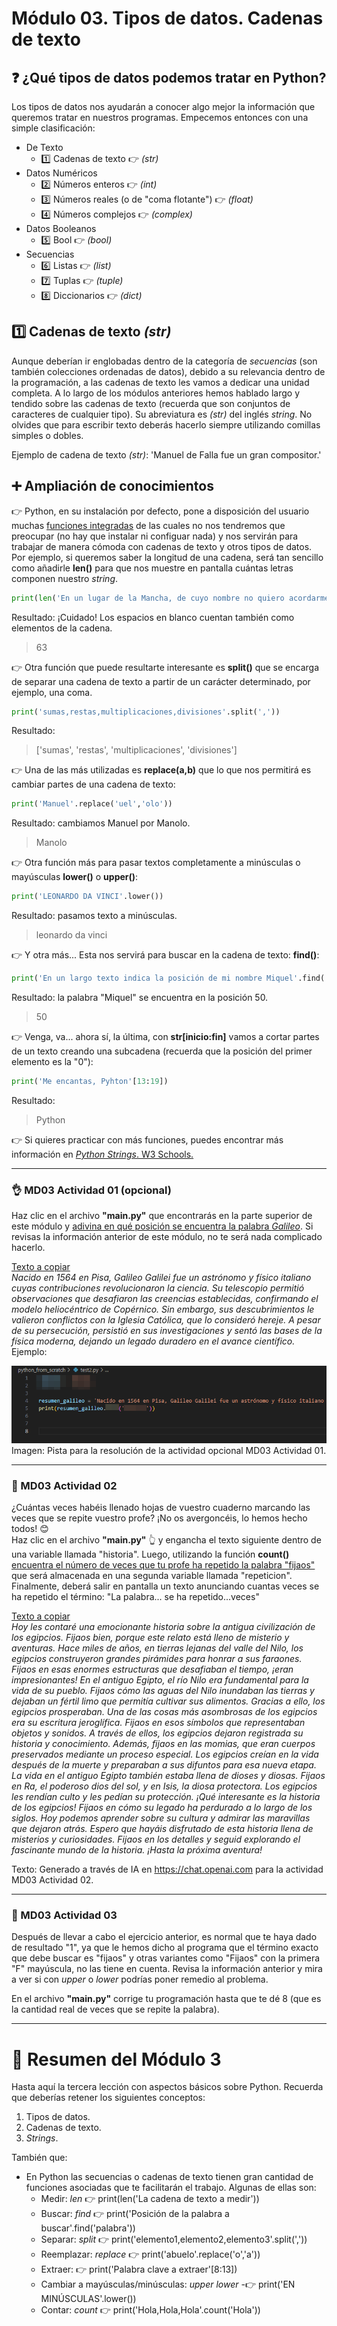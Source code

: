# Módulo 03. Tipos de datos. Cadenas de texto

## ❓ ¿Qué tipos de datos podemos tratar en Python?
Los tipos de datos nos ayudarán a conocer algo mejor la información que queremos tratar en nuestros programas. Empecemos entonces con una simple clasificación:
  * De Texto
    * 1️⃣ Cadenas de texto 👉 _(str)_
  * Datos Numéricos
    * 2️⃣ Números enteros 👉 _(int)_
    * 3️⃣ Números reales (o de "coma flotante") 👉 _(float)_
    * 4️⃣ Números complejos 👉 _(complex)_
  * Datos Booleanos 
    * 5️⃣ Bool 👉 _(bool)_
  * Secuencias
    * 6️⃣ Listas 👉 _(list)_
    * 7️⃣ Tuplas 👉 _(tuple)_
    * 8️⃣ Diccionarios 👉 _(dict)_
  
## 1️⃣ Cadenas de texto _(str)_
Aunque deberían ir englobadas dentro de la categoría de _secuencias_ (son también colecciones ordenadas de datos), debido a su relevancia dentro de la programación, a las cadenas de texto les vamos a dedicar una unidad completa. 
A lo largo de los módulos anteriores hemos hablado largo y tendido sobre las cadenas de texto (recuerda que son conjuntos de caracteres de cualquier tipo). Su abreviatura es _(str)_ del inglés _string_. No olvides que para escribir texto deberás hacerlo siempre utilizando comillas simples o dobles.  

Ejemplo de cadena de texto _(str)_: 'Manuel de Falla fue un gran compositor.'  

## ➕ Ampliación de conocimientos  
👉 Python, en su instalación por defecto, pone a disposición del usuario muchas [funciones integradas](https://www-w3schools-com.translate.goog/python/python_ref_functions.asp?_x_tr_sl=auto&_x_tr_tl=es&_x_tr_hl=es) de las cuales no nos tendremos que preocupar (no hay que instalar ni configuar nada) y nos servirán para trabajar de manera cómoda con cadenas de texto y otros tipos de datos. Por ejemplo, si queremos saber la longitud de una cadena, será tan sencillo como añadirle __len()__ para que nos muestre en pantalla cuántas letras componen nuestro _string_.

````Python
print(len('En un lugar de la Mancha, de cuyo nombre no quiero acordarme...'))
````
Resultado: ¡Cuidado! Los espacios en blanco cuentan también como elementos de la cadena.
> 63

👉 Otra función que puede resultarte interesante es __split()__ que se encarga de separar una cadena de texto a partir de un carácter determinado, por ejemplo, una coma.

````Python
print('sumas,restas,multiplicaciones,divisiones'.split(','))
````
Resultado: 
> ['sumas', 'restas', 'multiplicaciones', 'divisiones']

👉 Una de las más utilizadas es __replace(a,b)__ que lo que nos permitirá es cambiar partes de una cadena de texto:
````Python
print('Manuel'.replace('uel','olo'))
````
Resultado: cambiamos Manuel por Manolo.
> Manolo  

👉 Otra función más para pasar textos completamente a minúsculas o mayúsculas __lower()__ o __upper()__:
````Python
print('LEONARDO DA VINCI'.lower())
````
Resultado: pasamos texto a minúsculas.
> leonardo da vinci

👉 Y otra más... Esta nos servirá para buscar en la cadena de texto: __find()__:
````Python
print('En un largo texto indica la posición de mi nombre Miquel'.find('Miquel'))
````
Resultado: la palabra "Miquel" se encuentra en la posición 50.  
> 50

👉 Venga, va... ahora sí, la última, con __str[inicio:fin]__ vamos a cortar partes de un texto creando una subcadena (recuerda que la posición del primer elemento es la "0"):
````Python
print('Me encantas, Pyhton'[13:19])
````
Resultado:
> Python

👉 Si quieres practicar con más funciones, puedes encontrar más información en <a href="https://www.w3schools.com/python/python_strings.asp">_Python Strings_. W3 Schools.</a> 

---
### 👌 MD03 Actividad 01 (opcional)
Haz clic en el archivo __"main.py"__ que encontrarás en la parte superior de este módulo y <ins>adivina en qué posición se encuentra la palabra _Galileo_</ins>. Si revisas la información anterior de este módulo, no te será nada complicado hacerlo.  

<ins>Texto a copiar</ins>  
_Nacido en 1564 en Pisa, Galileo Galilei fue un astrónomo y físico italiano cuyas contribuciones revolucionaron la ciencia. Su telescopio permitió observaciones que desafiaron las creencias establecidas, confirmando el modelo heliocéntrico de Copérnico. Sin embargo, sus descubrimientos le valieron conflictos con la Iglesia Católica, que lo consideró hereje. A pesar de su persecución, persistió en sus investigaciones y sentó las bases de la física moderna, dejando un legado duradero en el avance científico._  
Ejemplo:  

![image](md03_cuenta_tu_que_a_mi_me_da_la_risa_assets/md0301.png)  
Imagen: Pista para la resolución de la actividad opcional MD03 Actividad 01. 

---
### 🔴 MD03 Actividad 02
¿Cuántas veces habéis llenado hojas de vuestro cuaderno marcando las veces que se repite vuestro profe? ¡No os avergoncéis, lo hemos hecho todos! 😊   
Haz clic en el archivo __"main.py"__ 👆 y engancha el texto siguiente dentro de una variable llamada "historia". Luego, utilizando la función __count()__ <ins>encuentra el número de veces que tu profe ha repetido la palabra "fijaos"</ins> que será almacenada en una segunda variable llamada "repeticion". Finalmente, deberá salir en pantalla un texto anunciando cuantas veces se ha repetido el término: "La palabra... se ha repetido...veces"

<ins>Texto a copiar</ins>  
_Hoy les contaré una emocionante historia sobre la antigua civilización de los egipcios. Fijaos bien, porque este relato está lleno de misterio y aventuras. Hace miles de años, en tierras lejanas del valle del Nilo, los egipcios construyeron grandes pirámides para honrar a sus faraones. Fijaos en esas enormes estructuras que desafiaban el tiempo, ¡eran impresionantes! En el antiguo Egipto, el río Nilo era fundamental para la vida de su pueblo. Fijaos cómo las aguas del Nilo inundaban las tierras y dejaban un fértil limo que permitía cultivar sus alimentos. Gracias a ello, los egipcios prosperaban. Una de las cosas más asombrosas de los egipcios era su escritura jeroglífica. Fijaos en esos símbolos que representaban objetos y sonidos. A través de ellos, los egipcios dejaron registrada su historia y conocimiento. Además, fijaos en las momias, que eran cuerpos preservados mediante un proceso especial. Los egipcios creían en la vida después de la muerte y preparaban a sus difuntos para esa nueva etapa. La vida en el antiguo Egipto también estaba llena de dioses y diosas. Fijaos en Ra, el poderoso dios del sol, y en Isis, la diosa protectora. Los egipcios les rendían culto y les pedían su protección. ¡Qué interesante es la historia de los egipcios! Fijaos en cómo su legado ha perdurado a lo largo de los siglos. Hoy podemos aprender sobre su cultura y admirar las maravillas que dejaron atrás. Espero que hayáis disfrutado de esta historia llena de misterios y curiosidades. Fijaos en los detalles y seguid explorando el fascinante mundo de la historia. ¡Hasta la próxima aventura!_  

Texto: Generado a través de IA en https://chat.openai.com para la actividad MD03 Actividad 02.

---
### 🔴 MD03 Actividad 03
Después de llevar a cabo el ejercicio anterior, es normal que te haya dado de resultado "1", ya que le hemos dicho al programa que el término exacto que debe buscar es "fijaos" y otras variantes como "Fijaos" con la primera "F" mayúscula, no las tiene en cuenta. 
Revisa la información anterior y mira a ver si con _upper_ o _lower_ podrías poner remedio al problema.  

En el archivo __"main.py"__ corrige tu programación hasta que te dé 8 (que es la cantidad real de veces que se repite la palabra).

---
# 🤗 Resumen del Módulo 3

Hasta aquí la tercera lección con aspectos básicos sobre Python. Recuerda que deberías retener los siguientes conceptos:
1. Tipos de datos.
2. Cadenas de texto.
3. _Strings_.
  
También que:  
* En Python las secuencias o cadenas de texto tienen gran cantidad de funciones asociadas que te facilitarán el trabajo. Algunas de ellas son:
  * Medir: _len_ 👉 print(len('La cadena de texto a medir'))
  * Buscar: _find_ 👉 print('Posición de la palabra a buscar'.find('palabra'))
  * Separar: _split_ 👉 print('elemento1,elemento2,elemento3'.split(','))
  * Reemplazar: _replace_ 👉 print('abuelo'.replace('o','a'))
  * Extraer: 👉 print('Palabra clave a extraer'[8:13])
  * Cambiar a mayúsculas/minúsculas: _upper_ _lower_ -👉 print('EN MINÚSCULAS'.lower())
  * Contar: _count_ 👉 print('Hola,Hola,Hola'.count('Hola'))
